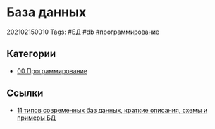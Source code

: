 # База данных

202102150010 Tags: \#БД \#db \#программирование

## Категории

* [00 Программирование](00-programmirovanie.md)

## Ссылки

* [11 типов современных баз данных, краткие описания, схемы и примеры БД](https://github.com/redboo/knowledge/tree/3684623119902aace12f1f77a05ecd9930352866/db/11%20типов%20современных%20баз%20данных,%20%20краткие%20описания,%20%20схемы%20и%20примеры%20БД.md)

